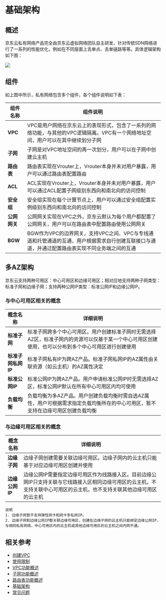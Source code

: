 # 基础架构 

## 概述

京东云私有网络产品完全由京东云虚拟网络团队自主研发，针对传统SDN网络进行了一系列的性能优化，例如在不同层面上去单点、去单链路等等。具体逻辑架构如下图： 

![](/image/Networking/Virtual-Private-Cloud/Basic-Infrastructure.png)


## 组件

如上图中所示，私有网络包含多个组件，各个组件说明如下表：

| 组件名称     | 组件说明                                                     |
| ------------ | ------------------------------------------------------------ |
| **VPC**      | VPC是用户网络在京东云上的表现形式，包含了一系列的网络功能，与其他的VPC逻辑隔离。VPC有一个网络地址空间，用户可以在其中继续划分子网 |
| **子网**     | 子网是对VPC地址空间的再一次划分，用户可以在子网中创建云主机  |
| **路由表**   | 路由表实现在Vrouter上，Vrouter本身并未对用户暴露，用户可以通过路由表配置路由 |
| **ACL**      | ACL实现在Vrouter上，Vrouter本身并未对用户暴露，用户可以通过ACL配置子网级别东西向和南北向的访问控制 |
| **安全组**   | 安全组实现在每个计算节点上，用户可以通过安全组配置实例级别东西向和南北向的访问控制 |
| **公网网关** | 公网网关实现在VPC之外，京东云默认为每个用户都配置了公网网关，用户可以在路由表中配置路由使用公网网关 |
| **BGW**      | BGW作为VPC的边界网关，支持VPC之间、VPC与专线通道和托管通道的互通，用户根据需求自行创建互联接口与通道，并通过配置路由表实现不同业务端之间的互通 |



## 多AZ架构

京东云支持两种可用区：中心可用区和边缘可用区；相对应地支持两种子网类型：标准子网和边缘子网；支持两种公网IP类型：标准公网IP和边缘公网IP。

### 与中心可用区相关的概念

| 概念名称           | 详细说明                                                     |
| ------------------ | ------------------------------------------------------------ |
| **标准子网**       | 标准子网跨多个中心可用区。用户创建标准子网时无需选择AZ区，标准子网内的资源可以仅基于某一个中心可用区创建使用，也可以分布到多个中心可用区进行创建使用 |
| **标准子网私网IP** | 标准子网私有IP为跨AZ产品。标准子网私网IP的AZ属性由关联资源（如云主机）的AZ属性决定 |
| **标准公网IP**     | 标准公网IP为跨AZ产品。用户申请标准公网IP时无需选择AZ区，标准公网IP默认在所有中心可用区内均可使用 |
| **负载均衡**       | 负载均衡为多AZ产品。用户创建负载均衡时需自选AZ属性，用户可根据需求指定负载均衡所在的中心可用区，暂不支持在边缘可用区创建负载均衡 |

### 与边缘可用区相关的概念

| 概念名称       | 详细说明                                                     |
| -------------- | ------------------------------------------------------------ |
| **边缘子网**   | 边缘子网创建需要关联边缘可用区。边缘子网内的云主机只能基于对应边缘可用区创建并使用 |
| **边缘公网IP** | 边缘公网IP需要指定边缘可用区作为线路接入区。目前边缘公网IP只支持关联与它线路接入区相同边缘可用区的云主机，不支持关联中心可用区的云主机，也不支持关联其他边缘可用区的云主机 |

```
说明
1. 边缘子网暂不支持弹性网卡和网卡多私网IP。
2. 边缘子网和边缘公网IP都关联边缘可用区，创建在边缘子网的云主机只能绑定边缘公网IP，与相同私有网络，中心可用区内的云主机或其他边缘可用区的云主机之间内网不通。
```




## 相关参考

- [创建VPC](../Operation-Guide/VPC-Configuration.md)
- [使用限制](Restrictions.md)
- [VPC功能概述](Features/VPC-Features.md)
- [子网功能概述](Features/Subnet-Features.md)
- [路由表功能概述](Features/Route-Table-Features.md)
- [基础架构](Basic-Infrastructure.md)
- [常见问题](../FAQ/FAQ.md)
